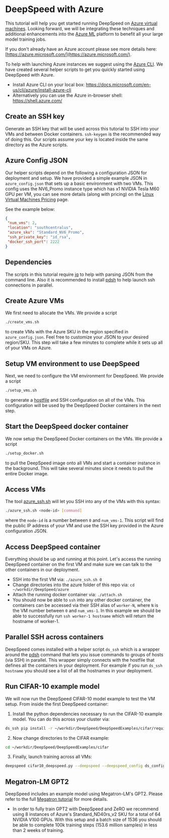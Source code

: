 # DeepSpeed with Azure

This tutorial will help you get started running DeepSpeed on [Azure virtual
machines](https://azure.microsoft.com/en-us/services/virtual-machines/).
Looking forward, we will be integrating these techniques and additional enhancements
into the [Azure ML](https://azure.microsoft.com/en-us/services/machine-learning/) platform to
benefit all your large model training jobs.

If you don't already have an Azure account please see more details here: [https://azure.microsoft.com/](https://azure.microsoft.com/).

To help with launching Azure instances we suggest using the [Azure
CLI](https://docs.microsoft.com/en-us/cli/azure/?view=azure-cli-latest). We have created
several helper scripts to get you quickly started using DeepSpeed with Azure.
 * Install Azure CLI on your local box: https://docs.microsoft.com/en-us/cli/azure/install-azure-cli
 * Alternatively you can use the Azure in-browser shell: https://shell.azure.com/

## Create an SSH key
Generate an SSH key that will be used across this tutorial to SSH into your VMs and
between Docker containers. `ssh-keygen` is the recommended way of doing this. Our scripts
assume your key is located inside the same directory as the Azure scripts.

## Azure Config JSON
Our helper scripts depend on the following a configuration JSON for deployment and setup.
We have provided a simple example JSON in `azure_config.json` that sets up a basic
environment with two VMs. This config uses the NV6_Promo instance type which
has x1 NVIDIA Tesla M60 GPU per VM, you can see more details (along with pricing) on the
[Linux Virtual Machines Pricing](https://azure.microsoft.com/en-us/pricing/details/virtual-machines/linux/) page.

See the example below:
 ```json
{
  "num_vms": 2,
  "location": "southcentralus",
  "azure_sku": "Standard_NV6_Promo",
  "ssh_private_key": "id_rsa",
  "docker_ssh_port": 2222
}
```

## Dependencies
The scripts in this tutorial require [jq](https://stedolan.github.io/jq/) to help with
parsing JSON from the command line. Also it is recommended to install
[pdsh](https://linux.die.net/man/1/pdsh) to help launch ssh connections in parallel.

## Create Azure VMs
We first need to allocate the VMs. We provide a script
```bash
./create_vms.sh
```
to create VMs with the Azure SKU in the region specified in `azure_config.json`. Feel
free to customize your JSON to your desired region/SKU. This step will take a few minutes
to complete while it sets up all of your VMs on Azure.

## Setup VM environment to use DeepSpeed
Next, we need to configure the VM environment for DeepSpeed. We provide a script
```bash
./setup_vms.sh
```
to generate a [hostfile](../README.md#resource-configuration) and SSH
configuration on all of the VMs. This configuration will be used by the DeepSpeed
Docker containers in the next step.

## Start the DeepSpeed docker container
We now setup the DeepSpeed Docker containers on the VMs. We provide a script
```bash
./setup_docker.sh
```
to pull the DeepSpeed image onto all VMs and start a container instance in the
background. This will take several minutes since it needs to pull the entire Docker
image.

## Access VMs
The tool [azure_ssh.sh](azure_ssh.sh) will let you SSH into any of the VMs with this
syntax:
```bash
./azure_ssh.sh <node-id> [command]
```
where the `node-id` is a number between `0` and `num_vms-1`.  This script will find the
public IP address of your VM and use the SSH key provided in the Azure configuration
JSON.

## Access DeepSpeed container
Everything should be up and running at this point. Let's access the running DeepSpeed
container on the first VM and make sure we can talk to the other containers in our deployment.

 * SSH into the first VM via: `./azure_ssh.sh 0`
 * Change directories into the azure folder of this repo via: `cd ~/workdir/DeepSpeed/azure`
 * Attach the running docker container via: `./attach.sh`
 * You should now be able to `ssh` into any other docker container, the containers can be
   accessed via their SSH alias of `worker-N`, where `N` is the VM number between `0`
   and `num_vms-1`. In this example we should be able to successfully run `ssh worker-1
   hostname` which will return the hostname of worker-1.

## Parallel SSH across containers
 DeepSpeed comes installed with a helper script `ds_ssh` which is a wrapper around
 the [pdsh](https://linux.die.net/man/1/pdsh) command that lets you issue commands
 to groups of hosts (via SSH) in parallel. This wrapper simply connects with the
 hostfile that defines all the containers in your deployment. For example if you run
 `ds_ssh hostname` you should see a list of all the hostnames in your deployment.

## Run CIFAR-10 example model
We will now run the DeepSpeed CIFAR-10 model example to test the VM setup. From inside
the first DeepSpeed container:

  1) Install the python dependencies necessary to run the CIFAR-10 example model. You can
  do this across your cluster via:
  ```bash
  ds_ssh pip install -r ~/workdir/DeepSpeed/DeepSpeedExamples/cifar/requirements.txt
  ```

  2) Now change directories to the CIFAR example:
  ```bash
  cd ~/workdir/DeepSpeed/DeepSpeedExamples/cifar
  ```

  3) Finally, launch training across all VMs:
  ```bash
  deepspeed cifar10_deepspeed.py --deepspeed --deepspeed_config ds_config.json
  ```

## Megatron-LM GPT2
DeepSpeed includes an example model using Megatron-LM's GPT2. Please refer to the full
[Megatron tutorial](tutorials/MegatronGPT2Tutorial.md) for more details.
 * In order to fully train GPT2 with DeepSpeed and ZeRO we recommend using 8 instances of
   Azure's Standard_ND40rs_v2 SKU for a total of 64 NVIDIA V100 GPUs. With this setup and 
   a batch size of 1536 you should be able to complete 100k training steps (153.6 million 
   samples) in less than 2 weeks of training.
